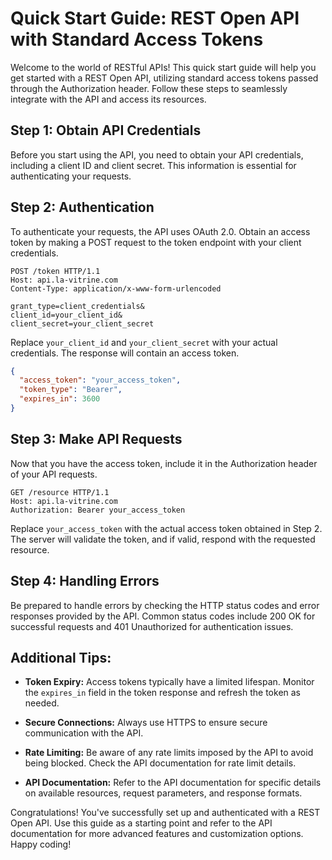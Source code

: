 # Quick Start Guide: REST Open API with Standard Access Tokens

Welcome to the world of RESTful APIs! This quick start guide will help you get started with a REST Open API, utilizing standard access tokens passed through the Authorization header. Follow these steps to seamlessly integrate with the API and access its resources.

## Step 1: Obtain API Credentials

Before you start using the API, you need to obtain your API credentials, including a client ID and client secret. This information is essential for authenticating your requests.

## Step 2: Authentication

To authenticate your requests, the API uses OAuth 2.0. Obtain an access token by making a POST request to the token endpoint with your client credentials.

```http
POST /token HTTP/1.1
Host: api.la-vitrine.com
Content-Type: application/x-www-form-urlencoded

grant_type=client_credentials&
client_id=your_client_id&
client_secret=your_client_secret
```

Replace `your_client_id` and `your_client_secret` with your actual credentials. The response will contain an access token.

```json
{
  "access_token": "your_access_token",
  "token_type": "Bearer",
  "expires_in": 3600
}
```

## Step 3: Make API Requests

Now that you have the access token, include it in the Authorization header of your API requests.

```http
GET /resource HTTP/1.1
Host: api.la-vitrine.com
Authorization: Bearer your_access_token
```

Replace `your_access_token` with the actual access token obtained in Step 2. The server will validate the token, and if valid, respond with the requested resource.

## Step 4: Handling Errors

Be prepared to handle errors by checking the HTTP status codes and error responses provided by the API. Common status codes include 200 OK for successful requests and 401 Unauthorized for authentication issues.

## Additional Tips:

- **Token Expiry:** Access tokens typically have a limited lifespan. Monitor the `expires_in` field in the token response and refresh the token as needed.
  
- **Secure Connections:** Always use HTTPS to ensure secure communication with the API.

- **Rate Limiting:** Be aware of any rate limits imposed by the API to avoid being blocked. Check the API documentation for rate limit details.

- **API Documentation:** Refer to the API documentation for specific details on available resources, request parameters, and response formats.

Congratulations! You've successfully set up and authenticated with a REST Open API. Use this guide as a starting point and refer to the API documentation for more advanced features and customization options. Happy coding!